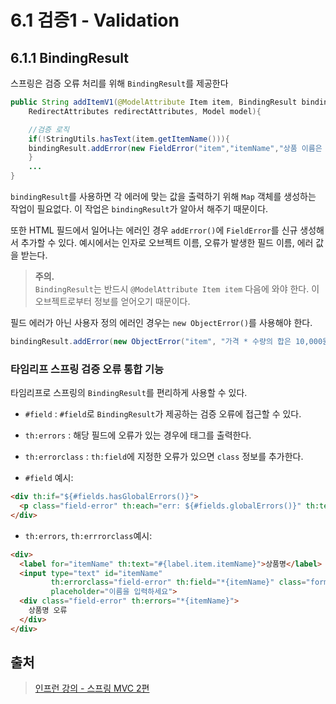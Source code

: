# 6.1 검증1 - Validation

## 6.1.1 BindingResult

스프링은 검증 오류 처리를 위해 `BindingResult`를 제공한다

```java
public String addItemV1(@ModelAttribute Item item, BindingResult bindingResult,
    RedirectAttributes redirectAttributes, Model model){

	//검증 로직
	if(!StringUtils.hasText(item.getItemName())){
	bindingResult.addError(new FieldError("item","itemName","상품 이름은 필수입니다."));
	}
    ...
}
```

`bindingResult`를 사용하면 각 에러에 맞는 값을 출력하기 위해 `Map` 객체를 생성하는 작업이 필요없다.
이 작업은 `bindingResult`가 알아서 해주기 때문이다.

또한 HTML 필드에서 일어나는 에러인 경우 `addError()`에 `FieldError`를 신규 생성해서 추가할 수 있다.
예시에서는 인자로 오브젝트 이름, 오류가 발생한 필드 이름, 에러 값을 받는다.

>**주의.**  
> `BindingResult`는 반드시 `@ModelAttribute Item item` 다음에 와야 한다.
> 이 오브젝트로부터 정보를 얻어오기 때문이다.

필드 에러가 아닌 사용자 정의 에러인 경우는 `new ObjectError()`를 사용해야 한다.

```java
bindingResult.addError(new ObjectError("item", "가격 * 수량의 합은 10,000원 이상이어야 합니다. 현재 값 = " + resultPrice));
```

### 타임리프 스프링 검증 오류 통합 기능

타임리프로 스프링의 `BindingResult`를 편리하게 사용할 수 있다.

- `#field` : `#field`로 `BindingResult`가 제공하는 검증 오류에 접근할 수 있다.
- `th:errors` : 해당 필드에 오류가 있는 경우에 태그를 출력한다.
- `th:errorclass` : `th:field`에 지정한 오류가 있으면 `class` 정보를 추가한다.


- `#field` 예시:
```html
<div th:if="${#fields.hasGlobalErrors()}">
  <p class="field-error" th:each="err: ${#fields.globalErrors()}" th:text="${err}">전체 오류 메시지</p>
</div>
```


- `th:errors`, `th:errrorclass`예시:
```html
<div>
  <label for="itemName" th:text="#{label.item.itemName}">상품명</label>
  <input type="text" id="itemName"
         th:errorclass="field-error" th:field="*{itemName}" class="form-control"
         placeholder="이름을 입력하세요">
  <div class="field-error" th:errors="*{itemName}">
    상품명 오류
  </div>
</div>
```

## 출처

> [인프런 강의 - 스프링 MVC 2편](https://www.inflearn.com/course/스프링-mvc-2/dashboard)